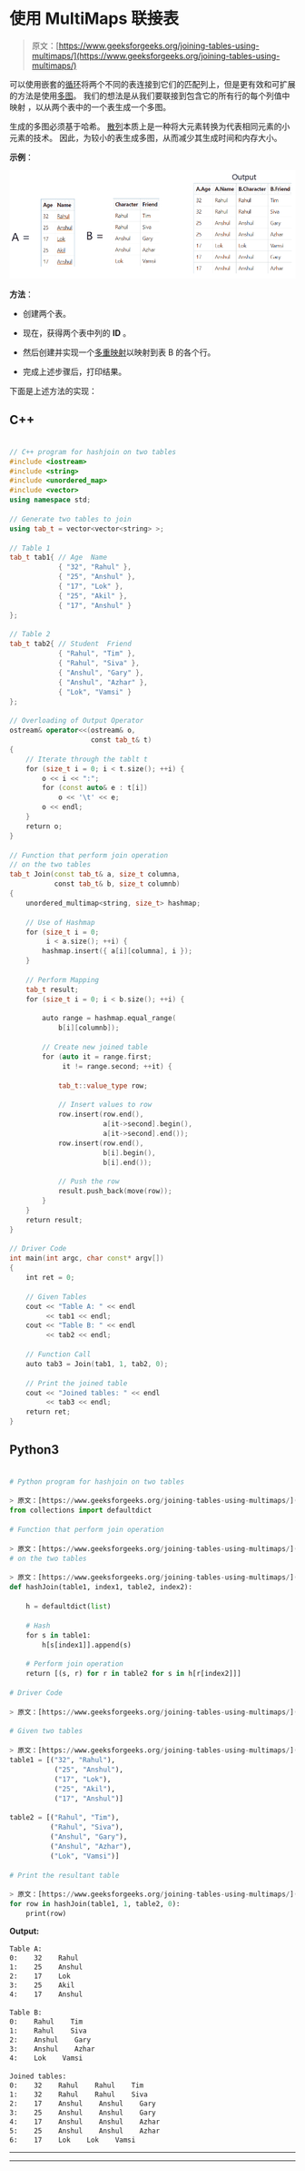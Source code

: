 # 使用 MultiMaps 联接表

> 原文：[https://www.geeksforgeeks.org/joining-tables-using-multimaps/](https://www.geeksforgeeks.org/joining-tables-using-multimaps/)

可以使用嵌套的[循环](https://www.geeksforgeeks.org/loops-in-c-and-cpp/)将两个不同的表连接到它们的匹配列上，但是更有效和可扩展的方法是使用[多图](https://www.geeksforgeeks.org/multimap-associative-containers-the-c-standard-template-library-stl/)。 我们的想法是从我们要联接到包含它的所有行的每个列值中映射 [](http://www.geeksforgeeks.org/map-associative-containers-the-c-standard-template-library-stl/) ，以从两个表中的一个表生成一个多图。

生成的多图必须基于哈希。 [散列](http://www.geeksforgeeks.org/hashing-data-structure/)本质上是一种将大元素转换为代表相同元素的小元素的技术。 因此，为较小的表生成多图，从而减少其生成时间和内存大小。

**示例**：

[![](img/3bcb8881cc979aca5e01e2abf75912ed.png)](https://media.geeksforgeeks.org/wp-content/uploads/20200803045046/t.png)

**方法**：

*   创建两个表。

*   现在，获得两个表中列的 **ID** 。

*   然后创建并实现一个[多重映射](https://www.geeksforgeeks.org/multimap-associative-containers-the-c-standard-template-library-stl/)以映射到表 B 的各个行。

*   完成上述步骤后，打印结果。

下面是上述方法的实现：

## C++

```cpp

// C++ program for hashjoin on two tables 
#include <iostream> 
#include <string> 
#include <unordered_map> 
#include <vector> 
using namespace std; 

// Generate two tables to join 
using tab_t = vector<vector<string> >; 

// Table 1 
tab_t tab1{ // Age  Name 
            { "32", "Rahul" }, 
            { "25", "Anshul" }, 
            { "17", "Lok" }, 
            { "25", "Akil" }, 
            { "17", "Anshul" } 
}; 

// Table 2 
tab_t tab2{ // Student  Friend 
            { "Rahul", "Tim" }, 
            { "Rahul", "Siva" }, 
            { "Anshul", "Gary" }, 
            { "Anshul", "Azhar" }, 
            { "Lok", "Vamsi" } 
}; 

// Overloading of Output Operator 
ostream& operator<<(ostream& o, 
                    const tab_t& t) 
{ 
    // Iterate through the tablt t 
    for (size_t i = 0; i < t.size(); ++i) { 
        o << i << ":"; 
        for (const auto& e : t[i]) 
            o << '\t' << e; 
        o << endl; 
    } 
    return o; 
} 

// Function that perform join operation 
// on the two tables 
tab_t Join(const tab_t& a, size_t columna, 
           const tab_t& b, size_t columnb) 
{ 
    unordered_multimap<string, size_t> hashmap; 

    // Use of Hashmap 
    for (size_t i = 0; 
         i < a.size(); ++i) { 
        hashmap.insert({ a[i][columna], i }); 
    } 

    // Perform Mapping 
    tab_t result; 
    for (size_t i = 0; i < b.size(); ++i) { 

        auto range = hashmap.equal_range( 
            b[i][columnb]); 

        // Create new joined table 
        for (auto it = range.first; 
             it != range.second; ++it) { 

            tab_t::value_type row; 

            // Insert values to row 
            row.insert(row.end(), 
                       a[it->second].begin(), 
                       a[it->second].end()); 
            row.insert(row.end(), 
                       b[i].begin(), 
                       b[i].end()); 

            // Push the row 
            result.push_back(move(row)); 
        } 
    } 
    return result; 
} 

// Driver Code 
int main(int argc, char const* argv[]) 
{ 
    int ret = 0; 

    // Given Tables 
    cout << "Table A: " << endl 
         << tab1 << endl; 
    cout << "Table B: " << endl 
         << tab2 << endl; 

    // Function Call 
    auto tab3 = Join(tab1, 1, tab2, 0); 

    // Print the joined table 
    cout << "Joined tables: " << endl 
         << tab3 << endl; 
    return ret; 
} 

```

## Python3

```py

# Python program for hashjoin on two tables 

> 原文：[https://www.geeksforgeeks.org/joining-tables-using-multimaps/](https://www.geeksforgeeks.org/joining-tables-using-multimaps/)
from collections import defaultdict 

# Function that perform join operation 

> 原文：[https://www.geeksforgeeks.org/joining-tables-using-multimaps/](https://www.geeksforgeeks.org/joining-tables-using-multimaps/)
# on the two tables 

> 原文：[https://www.geeksforgeeks.org/joining-tables-using-multimaps/](https://www.geeksforgeeks.org/joining-tables-using-multimaps/)
def hashJoin(table1, index1, table2, index2): 

    h = defaultdict(list) 

    # Hash 
    for s in table1: 
        h[s[index1]].append(s) 

    # Perform join operation 
    return [(s, r) for r in table2 for s in h[r[index2]]] 

# Driver Code 

> 原文：[https://www.geeksforgeeks.org/joining-tables-using-multimaps/](https://www.geeksforgeeks.org/joining-tables-using-multimaps/)

# Given two tables 

> 原文：[https://www.geeksforgeeks.org/joining-tables-using-multimaps/](https://www.geeksforgeeks.org/joining-tables-using-multimaps/)
table1 = [("32", "Rahul"), 
           ("25", "Anshul"), 
           ("17", "Lok"), 
           ("25", "Akil"), 
           ("17", "Anshul")] 

table2 = [("Rahul", "Tim"), 
          ("Rahul", "Siva"), 
          ("Anshul", "Gary"), 
          ("Anshul", "Azhar"), 
          ("Lok", "Vamsi")] 

# Print the resultant table 

> 原文：[https://www.geeksforgeeks.org/joining-tables-using-multimaps/](https://www.geeksforgeeks.org/joining-tables-using-multimaps/)
for row in hashJoin(table1, 1, table2, 0): 
    print(row) 

```

**Output:**

```
Table A: 
0:    32    Rahul
1:    25    Anshul
2:    17    Lok
3:    25    Akil
4:    17    Anshul

Table B: 
0:    Rahul    Tim
1:    Rahul    Siva
2:    Anshul    Gary
3:    Anshul    Azhar
4:    Lok    Vamsi

Joined tables: 
0:    32    Rahul    Rahul    Tim
1:    32    Rahul    Rahul    Siva
2:    17    Anshul    Anshul    Gary
3:    25    Anshul    Anshul    Gary
4:    17    Anshul    Anshul    Azhar
5:    25    Anshul    Anshul    Azhar
6:    17    Lok    Lok    Vamsi

```



* * *

* * *



